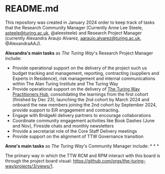 # README.md

This repository was created in January 2024 order to keep track of tasks that the Research Community Manager (Currently Anne Lee Steele, asteele@turing.ac.uk, @aleesteele) and Research Project Manager (currently Alexandra Araujo Alvarez, aaraujo.alvarez@turing.ac.uk, @AlexandraAAJ).

**Alexandra's main tasks** as *The Turing Way*'s Research Project Manager include:
* Provide operational support on the delivery of the project such us budget tracking and management, reporting, contracting (suppliers and Experts in Residence), risk management and internal communications within The Alan Turing Institute and The Turing Way
* Provide operational support on the delivery of [The Turing Way Practitioners Hub](https://www.turing.ac.uk/turing-way-practitioners-hub), consolidating the learnings from the first cohort (finished by Dec 23), launching the 2nd cohort by March 2024 and onboard the new members joining the 2nd cohort by September 2024, provide support to EiR engagement and contracting.
* Engage with BridgeAI delivery partners to encourage collaborations
* Coordinate community engagement activities like Book Dashes (June and Nov), Fireside chats and monthly newsletters
* Provide a secretariat role of the Core Staff Delivery meetings
* Provide support on the alignment of TTW Governance transition

**Anne's main tasks** as *The Turing Way*'s Community Manager include:
*
*
*

The primary way in which the TTW RCM and RPM interact with this board is through the project board visual: https://github.com/orgs/the-turing-way/projects/3/views/1. 
